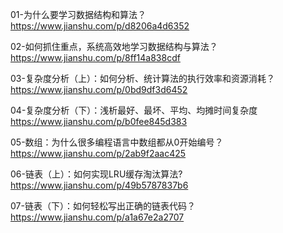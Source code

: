 01-为什么要学习数据结构和算法？ https://www.jianshu.com/p/d8206a4d6352

02-如何抓住重点，系统高效地学习数据结构与算法？ https://www.jianshu.com/p/8ff14a838cdf

03-复杂度分析（上）：如何分析、统计算法的执行效率和资源消耗？ https://www.jianshu.com/p/0bd9df3d6452

04-复杂度分析（下）：浅析最好、最坏、平均、均摊时间复杂度 https://www.jianshu.com/p/b0fee845d383

05-数组：为什么很多编程语言中数组都从0开始编号？ https://www.jianshu.com/p/2ab9f2aac425

06-链表（上）：如何实现LRU缓存淘汰算法? https://www.jianshu.com/p/49b5787837b6

07-链表（下）：如何轻松写出正确的链表代码？ https://www.jianshu.com/p/a1a67e2a2707
